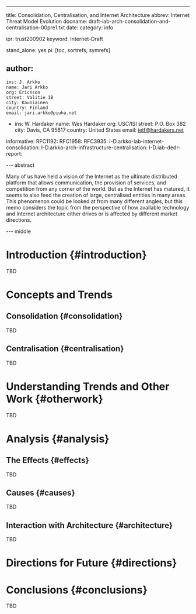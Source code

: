 ---
title: Consolidation, Centralisation, and Internet Architecture
abbrev: Internet Threat Model Evolution
docname: draft-iab-arch-consolidation-and-centralisation-00pre1.txt
date: 
category: info

ipr: trust200902
keyword: Internet-Draft

stand_alone: yes
pi: [toc, sortrefs, symrefs]

author:
  -
    ins: J. Arkko
    name: Jari Arkko
    org: Ericsson
    street: Valitie 1B
    city: Kauniainen
    country: Finland
    email: jari.arkko@piuha.net

  -
    ins: W. Hardaker
    name: Wes Hardaker
    org: USC/ISI
    street: P.O. Box 382
    city: Davis, CA 95617
    country: United States
    email: ietf@hardakers.net

informative:
  RFC1192:
  RFC1958:
  RFC3935:
  I-D.arkko-iab-internet-consolidation: 
  I-D.arkko-arch-infrastructure-centralisation:
  I-D.iab-dedr-report:
  
--- abstract

Many of us have held a vision of the Internet as the ultimate distributed
platform that allows communication, the provision of services, and competition
from any corner of the world. But as the Internet has matured, it seems to also
feed the creation of large, centralised entities in many areas. This phenomenon
could be looked at from many different angles, but this memo considers the topic
from the perspective of how available technology and Internet architecture
either drives or is affected by different market directions. 

--- middle

# Introduction {#introduction}

TBD

# Concepts and Trends

## Consolidation {#consolidation}

TBD

## Centralisation {#centralisation}

TBD

# Understanding Trends and Other Work {#otherwork}

TBD

# Analysis {#analysis}

## The Effects {#effects}

TBD

## Causes {#causes}

TBD

## Interaction with Architecture {#architecture}

TBD

# Directions for Future {#directions}

# Conclusions {#conclusions}

TBD
 

